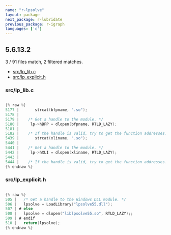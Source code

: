 ```yaml
---
name: "r-lpsolve"
layout: package
next_package: r-lubridate
previous_package: r-igraph
languages: ['c']
---
```

## 5.6.13.2
3 / 91 files match, 2 filtered matches.

 - [src/lp_lib.c](#srclp_libc)
 - [src/lp_explicit.h](#srclp_explicith)

### src/lp_lib.c

```c

{% raw %}
5177 |       strcat(bfpname, ".so");
5178 | 
5179 |    /* Get a handle to the module. */
5180 |     lp->hBFP = dlopen(bfpname, RTLD_LAZY);
5181 | 
5182 |    /* If the handle is valid, try to get the function addresses. */
5439 |       strcat(xliname, ".so");
5440 | 
5441 |    /* Get a handle to the module. */
5442 |     lp->hXLI = dlopen(xliname, RTLD_LAZY);
5443 | 
5444 |    /* If the handle is valid, try to get the function addresses. */
{% endraw %}

```
### src/lp_explicit.h

```c

{% raw %}
505 |   /* Get a handle to the Windows DLL module. */
506 |   lpsolve = LoadLibrary("lpsolve55.dll");
507 | # else
508 |   lpsolve = dlopen("liblpsolve55.so", RTLD_LAZY);;
509 | # endif
510 |   return(lpsolve);
{% endraw %}

```